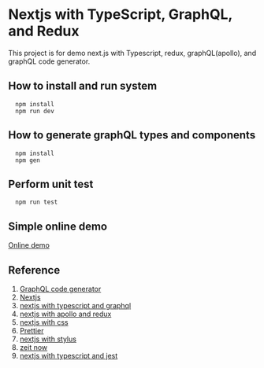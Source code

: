 # Nextjs with TypeScript, GraphQL, and Redux

This project is for demo next.js with Typescript, redux, graphQL(apollo), and graphQL code generator.

## How to install and run system

```
  npm install
  npm run dev
```

## How to generate graphQL types and components

```
  npm install
  npm gen
```

## Perform unit test

```
  npm run test
```

## Simple online demo

[Online demo](https://analysis-phone-number.mediocre0528.now.sh/)

## Reference

1. [GraphQL code generator](https://graphql-code-generator.com/)
2. [Nextjs](https://nextjs.org/)
3. [nextjs with typescript and graphql](https://github.com/zeit/next.js/tree/canary/examples/with-typescript-graphql)
4. [nextjs with apollo and redux](https://github.com/zeit/next.js/tree/canary/examples/with-apollo-and-redux)
5. [nextjs with css](https://github.com/zeit/next-plugins/tree/master/packages/next-css)
6. [Prettier](https://prettier.io/)
7. [nextjs with stylus](https://github.com/zeit/next-plugins/tree/master/packages/next-stylus)
8. [zeit now](https://github.com/zeit/now)
9. [nextjs with typescript and jest](https://github.com/arcatdmz/nextjs-with-jest-typescript)
